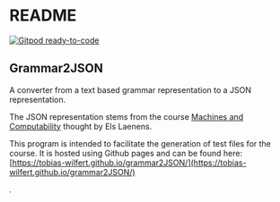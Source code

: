 # README

[![Gitpod ready-to-code](https://img.shields.io/badge/Gitpod-ready--to--code-blue?logo=gitpod)](https://gitpod.io/#https://github.com/tobias-wilfert/grammar2JSON)

## Grammar2JSON

A converter from a text based grammar representation to a JSON representation.

The JSON representation stems from the course [Machines and Computability](https://www.uantwerpen.be/en/study/programmes/all-programmes/bachelor-computer-science/study-programme/) thought by Els Laenens.

This program is intended to facilitate the generation of test files for the course. It is hosted using Github pages and can be found here: [https://tobias-wilfert.github.io/grammar2JSON/](https://tobias-wilfert.github.io/grammar2JSON/)

_._

